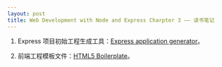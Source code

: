 ```yaml
---
layout: post
title: Web Development with Node and Express Charpter 3 —— 读书笔记
---
```


1. Express 项目初始工程生成工具：[Express application generator](http://expressjs.com/en/starter/generator.html)。

2. 前端工程模板文件：[HTML5 Boilerplate](https://html5boilerplate.com/)。
